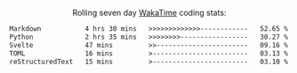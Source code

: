 <p align="center">Rolling seven day <a href="https://wakatime.com/@syrkis"/>WakaTime</a> coding stats:</p>
<!--START_SECTION:waka-->

```txt
Markdown           4 hrs 30 mins   >>>>>>>>>>>>>------------   52.65 %
Python             2 hrs 35 mins   >>>>>>>>-----------------   30.27 %
Svelte             47 mins         >>-----------------------   09.16 %
TOML               16 mins         >------------------------   03.13 %
reStructuredText   15 mins         >------------------------   03.10 %
```

<!--END_SECTION:waka-->

